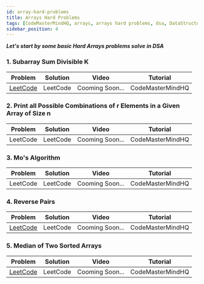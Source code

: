 ```yaml
---
id: array-hard-problems
title: Arrays Hard Problems
tags: [CodeMasterMindHQ, arrays, arrays hard problems, dsa, DataStructure and Algorithms, DSA, Arrays, Array Easy Problem, Array Medium Problem, Array Hard Problem]
sidebar_position: 4
---
```


***Let's start by some basic Hard Arrays problems solve in DSA***

### 1. Subarray Sum Divisible K

   | Problem | Solution |Video |Tutorial |
   |:-------:|:--------:|:--------:|:--------:|
   | [LeetCode](https://leetcode.com/problems/subarray-sums-divisible-by-k/) |LeetCode |Cooming Soon... | CodeMasterMindHQ|


### 2. Print all Possible Combinations of r Elements in a Given Array of Size n

   | Problem | Solution |Video |Tutorial |
   |:-------:|:--------:|:--------:|:--------:|
   | LeetCode |LeetCode |Cooming Soon... | CodeMasterMindHQ|


### 3. Mo's Algorithm

   | Problem | Solution |Video |Tutorial |
   |:-------:|:--------:|:--------:|:--------:|
   | LeetCode |LeetCode |Cooming Soon... | CodeMasterMindHQ|


### 4. Reverse Pairs

   | Problem | Solution |Video |Tutorial |
   |:-------:|:--------:|:--------:|:--------:|
   | [LeetCode](https://leetcode.com/problems/reverse-pairs/) |LeetCode |Cooming Soon... | CodeMasterMindHQ|


### 5. Median of Two Sorted Arrays

   | Problem | Solution |Video |Tutorial |
   |:-------:|:--------:|:--------:|:--------:|
   | [LeetCode](https://leetcode.com/problems/median-of-two-sorted-arrays/) |LeetCode |Cooming Soon... | CodeMasterMindHQ|



